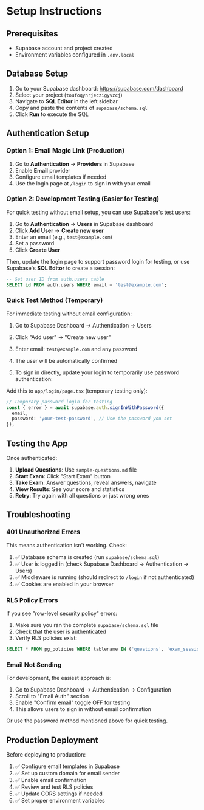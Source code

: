 # Setup Instructions

## Prerequisites
- Supabase account and project created
- Environment variables configured in `.env.local`

## Database Setup

1. Go to your Supabase dashboard: https://supabase.com/dashboard
2. Select your project (`toufoqynrjeczigyvzcj`)
3. Navigate to **SQL Editor** in the left sidebar
4. Copy and paste the contents of `supabase/schema.sql`
5. Click **Run** to execute the SQL

## Authentication Setup

### Option 1: Email Magic Link (Production)

1. Go to **Authentication** → **Providers** in Supabase
2. Enable **Email** provider
3. Configure email templates if needed
4. Use the login page at `/login` to sign in with your email

### Option 2: Development Testing (Easier for Testing)

For quick testing without email setup, you can use Supabase's test users:

1. Go to **Authentication** → **Users** in Supabase dashboard
2. Click **Add User** → **Create new user**
3. Enter an email (e.g., `test@example.com`)
4. Set a password
5. Click **Create User**

Then, update the login page to support password login for testing, or use Supabase's **SQL Editor** to create a session:

```sql
-- Get user ID from auth.users table
SELECT id FROM auth.users WHERE email = 'test@example.com';
```

### Quick Test Method (Temporary)

For immediate testing without email configuration:

1. Go to Supabase Dashboard → Authentication → Users
2. Click "Add user" → "Create new user"
3. Enter email: `test@example.com` and any password
4. The user will be automatically confirmed

5. To sign in directly, update your login to temporarily use password authentication:

Add this to `app/login/page.tsx` (temporary testing only):

```typescript
// Temporary password login for testing
const { error } = await supabase.auth.signInWithPassword({
  email,
  password: 'your-test-password', // Use the password you set
});
```

## Testing the App

Once authenticated:

1. **Upload Questions**: Use `sample-questions.md` file
2. **Start Exam**: Click "Start Exam" button
3. **Take Exam**: Answer questions, reveal answers, navigate
4. **View Results**: See your score and statistics
5. **Retry**: Try again with all questions or just wrong ones

## Troubleshooting

### 401 Unauthorized Errors

This means authentication isn't working. Check:

1. ✅ Database schema is created (run `supabase/schema.sql`)
2. ✅ User is logged in (check Supabase Dashboard → Authentication → Users)
3. ✅ Middleware is running (should redirect to `/login` if not authenticated)
4. ✅ Cookies are enabled in your browser

### RLS Policy Errors

If you see "row-level security policy" errors:

1. Make sure you ran the complete `supabase/schema.sql` file
2. Check that the user is authenticated
3. Verify RLS policies exist:

```sql
SELECT * FROM pg_policies WHERE tablename IN ('questions', 'exam_sessions', 'exam_answers');
```

### Email Not Sending

For development, the easiest approach is:

1. Go to Supabase Dashboard → Authentication → Configuration
2. Scroll to "Email Auth" section
3. Enable "Confirm email" toggle OFF for testing
4. This allows users to sign in without email confirmation

Or use the password method mentioned above for quick testing.

## Production Deployment

Before deploying to production:

1. ✅ Configure email templates in Supabase
2. ✅ Set up custom domain for email sender
3. ✅ Enable email confirmation
4. ✅ Review and test RLS policies
5. ✅ Update CORS settings if needed
6. ✅ Set proper environment variables
